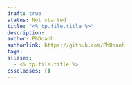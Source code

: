 ```yaml
---
draft: true
status: Not started
title: "<% tp.file.title %>"
description: 
author: PhDoanh
authorlink: https://github.com/PhDoanh
tags: 
aliases:
  - <% tp.file.title %>
cssclasses: []
---
```








